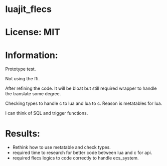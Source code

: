 # luajit_flecs

# License: MIT

# Information:
  Prototype test. 
  
  Not using the ffi.
  
  After refining the code. It will be bloat but still required wrapper to handle the translate some degree.
  
  Checking types to handle c to lua and lua to c. Reason is metatables for lua.
  
  I can think of SQL and trigger functions.
  
# Results:
 * Rethink how to use metatable and check types.
 * required time to research for better code between lua and c for api.
 * required flecs logics to code correctly to handle ecs_system.
